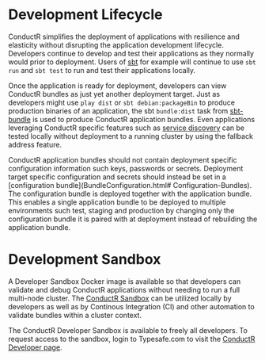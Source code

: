 # Development Lifecycle

ConductR simplifies the deployment of applications with resilience and elasticity without disrupting the application development lifecycle. Developers continue to develop and test their applications as they normally would prior to deployment. Users of [sbt](http://www.scala-sbt.org/) for example will continue to use `sbt run` and `sbt test` to run and test their applications locally.

Once the application is ready for deployment, developers can view ConductR bundles as just yet another deployment target. Just as developers might use `play dist` or `sbt debian:packageBin` to produce production binaries of an application, the sbt `bundle:dist` task from [sbt-bundle](https://github.com/sbt/sbt-bundle#typesafe-conductr-bundle-plugin) is used to produce ConductR application bundles. Even applications leveraging ConductR specific features such as [service discovery](ResolvingServices.html) can be tested locally without deployment to a running cluster by using the fallback address feature.

ConductR application bundles should not contain deployment specific configuration information such keys, passwords or secrets. Deployment target specific configuration and secrets should instead be set in a [configuration bundle](BundleConfiguration.html# Configuration-Bundles). The configuration bundle is deployed together with the application bundle. This enables a single application bundle to be deployed to multiple environments such test, staging and production by changing only the configuration bundle it is paired with at deployment instead of rebuilding the application bundle.

# Development Sandbox

A Developer Sandbox Docker image is available so that developers can validate and debug ConductR applications without needing to run a full multi-node cluster. The [ConductR Sandbox](https://github.com/typesafehub/sbt-conductr-sandbox) can be utilized locally by developers as well as by Continous Integration (CI) and other automation to validate bundles within a cluster context.

The ConductR Developer Sandbox is available to freely all developers. To request access to the sandbox, login to Typesafe.com to visit the [ConductR Developer page](https://www.typesafe.com/product/conductr/developer).

